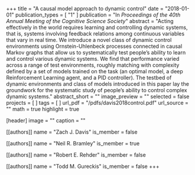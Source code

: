+++
title = "A causal model approach to dynamic control"
date = "2018-01-01"
publication_types = [ "1" ]
publication = "In _Proceedings of the 40th Annual Meeting of the Cognitive Science Society_"
abstract = "Acting effectively in the world requires learning and controlling dynamic systems, that is, systems involving feedback relations among continuous variables that vary in real time. We introduce a novel class of dynamic control environments using Ornstein-Uhlenbeck processes connected in causal Markov graphs that allow us to systematically test people’s ability to learn and control various dynamic systems. We find that performance varied across a range of test environments, roughly matching with complexity defined by a set of models trained on the task (an optimal model, a deep Reinforcement Learning agent, and a PID controller). The testbed of dynamic environments and class of models introduced in this paper lay the groundwork for the systematic study of people’s ability to control complex dynamic systems."
abstract_short = ""
image_preview = ""
selected = false
projects = [ ]
tags = [ ]
url_pdf = "/pdfs/davis2018control.pdf"
url_source = ""
math = true
highlight = true

[header]
image = ""
caption = ""

[[authors]]
name = "Zach J. Davis"
is_member = false

[[authors]]
name = "Neil R. Bramley"
is_member = true

[[authors]]
name = "Robert E. Rehder"
is_member = false

[[authors]]
name = "Todd M. Gureckis"
is_member = false
+++

